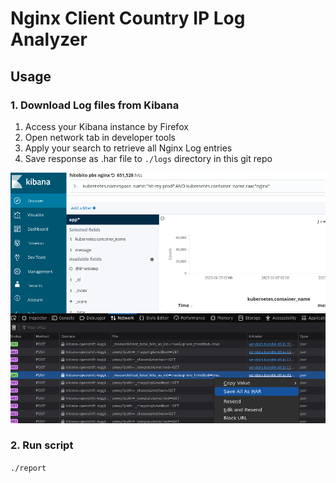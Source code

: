 # Nginx Client Country IP Log Analyzer

## Usage

### 1. Download Log files from Kibana

1. Access your Kibana instance by Firefox
2. Open network tab in developer tools
3. Apply your search to retrieve all Nginx Log entries
4. Save response as .har file to `./logs` directory in this git repo

![firefox-screenshot](/doc/img/firefox-har.png)

### 2. Run script

`./report`
